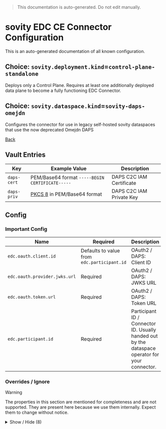 > This documentation is auto-generated. Do not edit manually.

# sovity EDC CE Connector Configuration

This is an auto-generated documentation of all known configuration.

## Choice: `sovity.deployment.kind`=`control-plane-standalone`

Deploys only a Control Plane. Requires at least one additionally deployed data plane to become a fully functioning EDC Connector.

## Choice: `sovity.dataspace.kind`=`sovity-daps-omejdn`

Configures the connector for use in legacy self-hosted sovity dataspaces that use the now deprecated Omejdn DAPS

[Back](../README.md)

## Vault Entries

| Key         | Example Value                                                       | Description              |
|-------------|---------------------------------------------------------------------|--------------------------|
| `daps-cert` | PEM/Base64 format `-----BEGIN CERTIFICATE-----`                     | DAPS C2C IAM Certificate |
| `daps-priv` | [PKCS 8](https://en.wikipedia.org/wiki/PKCS_8) in PEM/Base64 format | DAPS C2C IAM Private Key |


## Config

### Important Config

| Name                          | Required                                    | Description                                                                                     |
|-------------------------------|---------------------------------------------|-------------------------------------------------------------------------------------------------|
| `edc.oauth.client.id`         | Defaults to value from `edc.participant.id` | OAuth2 / DAPS: Client ID                                                                        |
| `edc.oauth.provider.jwks.url` | Required                                    | OAuth2 / DAPS: JWKS URL                                                                         |
| `edc.oauth.token.url`         | Required                                    | OAuth2 / DAPS: Token URL                                                                        |
| `edc.participant.id`          | Required                                    | Participant ID / Connector ID. Usually handed out by the dataspace operator for your connector. |


### Overrides / Ignore

> [!WARNING]
> The properties in this section are mentioned for completeness and are not supported.
> They are present here because we use them internally.
> Expect them to change without notice.

<details><summary>Show / Hide (8)</summary>

| Name                                           | Required                              | Description                                                                       |
|------------------------------------------------|---------------------------------------|-----------------------------------------------------------------------------------|
| `edc.agent.identity.key`                       | Defaults to `client_id`               | OAuth2 / DAPS: Access token claim name that must coincide with the Participant ID |
| `edc.oauth.certificate.alias`                  | Defaults to `daps-cert`               | OAuth2 / DAPS: Vault Entry: DAPS C2C IAM Certificate                              |
| `edc.oauth.endpoint.audience`                  | Defaults to `idsc:IDS_CONNECTORS_ALL` | OAuth2 / DAPS: Endpoint Audience                                                  |
| `edc.oauth.private.key.alias`                  | Defaults to `daps-priv`               | OAuth2 / DAPS: Vault Entry: DAPS C2C IAM Private Key                              |
| `edc.oauth.provider.audience`                  | Defaults to `idsc:IDS_CONNECTORS_ALL` | OAuth2 / DAPS: Provider Audience                                                  |
| `edc.oauth.validation.issued.at.leeway`        | Defaults to `10`                      | OAuth2 / DAPS: Leeway for the 'iat' claim in seconds                              |
| `edc.oauth.validation.nbf.leeway`              | Defaults to `10`                      | OAuth2 / DAPS: Leeway for the 'nbf' claim in seconds                              |
| `sovity.contract.termination.thread.pool_size` | Defaults to `10`                      | The number of contracts messages that can be simultaneously processed             |


</details>

